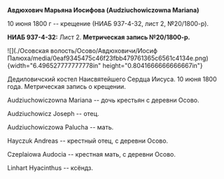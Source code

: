 **Авдюхович Марьяна Иосифова (Audziuchowiczowna Mariana)**

10 июня 1800 г -- крещение (НИАБ 937-4-32, лист 2, №20/1800-р).

**НИАБ 937-4-32:** Лист 2. **Метрическая запись №20/1800-р.**

![](./Осовская волость/Осово/Авдюховичи/Иосиф Палюха/media/0eaf9345475c46f23fbb479761365c6561c4134e.png){width="6.496527777777778in"
height="0.8041666666666667in"}

Дедиловичский костел Наисвятейшего Сердца Иисуса. 10 июня 1800 года.
Метрическая запись о крещении.

Audziuchowiczowna Mariana -- дочь крестьян с деревни Осово.

Audziuchowicz Joseph -- отец.

Audziuchowiczowa Palucha -- мать.

Hayczuk Andreas -- крестный отец, с деревни Осово.

Czeplaiowa Audocia -- крестная мать, с деревни Осово.

Linhart Hyacinthus -- ксёндз.
